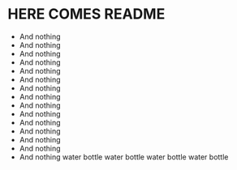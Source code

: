 # HERE COMES README


* And nothing
* And nothing
* And nothing
* And nothing
* And nothing
* And nothing
* And nothing
* And nothing
* And nothing
* And nothing
* And nothing
* And nothing
* And nothing
* And nothing
* And nothing
water bottle
water bottle
water bottle
water bottle
